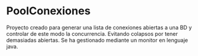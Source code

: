 # PoolConexiones

Proyecto creado para generar una lista de conexiones abiertas a una BD y controlar de este modo la concurrencia. Evitando colapsos por tener demasiadas abiertas.
Se ha gestionado mediante un monitor en lenguaje java.
